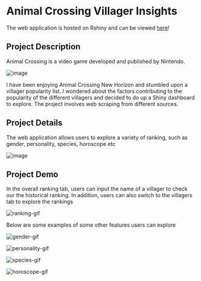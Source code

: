 # Animal Crossing Villager Insights
The web application is hosted on Rshiny and can be viewed [here](https://joanna-khek.shinyapps.io/Animal_Crossing_Villager_Insights/?_ga=2.254270092.549430059.1589619887-1260446202.1570436635)! 


## Project Description
Animal Crossing is a video game developed and published by Nintendo.

![image](https://user-images.githubusercontent.com/53141849/206434709-a5ad3ebe-74a3-4d41-8a7b-f05df350598b.png)


I have been enjoying Animal Crossing New Horizon and stumbled upon a villager popularity list. I wondered about the factors contributing to the popularity of the different villagers and decided to do up a Shiny dashboard to explore. The project involves web scraping from different sources.

## Project Details
The web application allows users to explore a variety of ranking, such as gender, personality, species, horoscope etc

![image](https://user-images.githubusercontent.com/53141849/206424461-909ae361-e416-4c98-b485-1b4c46f2427d.png)

## Project Demo

In the overall ranking tab, users can input the name of a villager to check our the historical ranking. In addition, users can also switch to the villagers tab to explore the rankings

![ranking-gif](https://user-images.githubusercontent.com/53141849/206424888-fa0286f8-8d37-420d-bab6-d4e9b18e1906.gif)

Below are some examples of some other features users can explore

![gender-gif](https://user-images.githubusercontent.com/53141849/206425152-42b42af2-68fb-4330-8f37-4c55d04afece.gif)

![personality-gif](https://user-images.githubusercontent.com/53141849/206425163-4730c8a8-cdb6-49f7-bc10-8135b47bb083.gif)

![species-gif](https://user-images.githubusercontent.com/53141849/206425193-91a54a8c-962b-4cf8-87e3-d51f12ef1187.gif)

![horoscope-gif](https://user-images.githubusercontent.com/53141849/206425175-58d1d7fd-7cbf-477b-8e48-3e76b885d1a0.gif)
